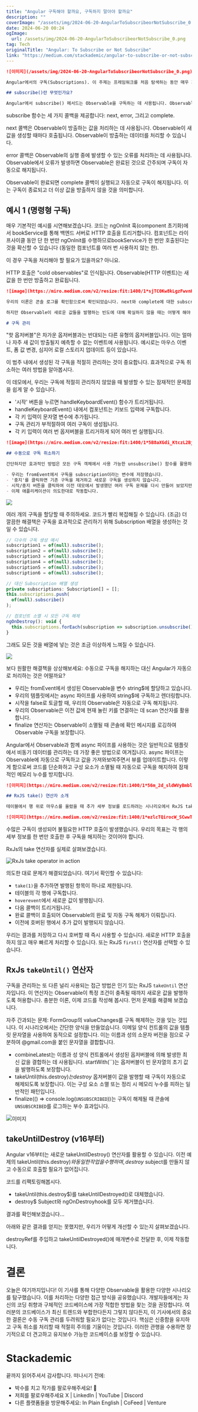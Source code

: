 ```yaml
---
title: "Angular 구독해야 할까요, 구독하지 말아야 할까요"
description: ""
coverImage: "/assets/img/2024-06-20-AngularToSubscribeorNotSubscribe_0.png"
date: 2024-06-20 00:24
ogImage: 
  url: /assets/img/2024-06-20-AngularToSubscribeorNotSubscribe_0.png
tag: Tech
originalTitle: "Angular: To Subscribe or Not Subscribe"
link: "https://medium.com/stackademic/angular-to-subscribe-or-not-subscribe-f5fc78aae05a"
---
```



```markdown
![이미지](/assets/img/2024-06-20-AngularToSubscribeorNotSubscribe_0.png)

Angular에서의 구독(Subscriptions). 이 주제는 프레임워크를 처음 탐색하는 동안 매우 까다로워질 수 있습니다. Angular는 여전히 가장 의견이 분분한 프레임워크 중 하나이지만 Observable 및 구독에 대한 다양한 방법이 있습니다.

## subscribe()란 무엇인가요?

Angular에서 subscribe() 메서드는 Observable을 구독하는 데 사용됩니다. Observable은 Angular의 핵심 개념이며 이벤트, HTTP 요청과 같은 비동기 작업을 처리하는 데 사용됩니다. 거의 모든 것을 Observable로 변환할 수 있습니다. Observable을 구독하면 Observable이 새 값을 방출하거나 오류가 발생할 때 알림을 받고 싶습니다.
```

<div class="content-ad"></div>

subscribe 함수는 세 가지 콜백을 제공합니다: next, error, 그리고 complete.

next 콜백은 Observable이 방출하는 값을 처리하는 데 사용됩니다. Observable이 새 값을 생성할 때마다 호출됩니다. Observable이 방출하는 데이터를 처리할 수 있습니다.

error 콜백은 Observable의 실행 중에 발생할 수 있는 오류를 처리하는 데 사용됩니다. Observable에서 오류가 발생하면 Observable은 완료된 것으로 간주되며 구독이 자동으로 해지됩니다.

Observable이 완료되면 complete 콜백이 실행되고 자동으로 구독이 해지됩니다. 이는 구독이 종료되고 더 이상 값을 방출하지 않을 것을 의미합니다.

<div class="content-ad"></div>

## 예시 1 (명령형 구독)

매우 기본적인 예시를 시연해보겠습니다. 코드는 ngOnInit 훅(component 초기화)에서 bookService를 통해 백엔드 서버로 HTTP 호출을 트리거합니다. 컴포넌트는 라이프사이클 동안 단 한 번만 ngOnInit를 수행하므로bookService가 한 번만 호출된다는 것을 확신할 수 있습니다 (동일한 컴포넌트를 여러 번 사용하지 않는 한).

이 경우 구독을 처리해야 할 필요가 있을까요? 아니요.

HTTP 호출은 "cold observables"로 인식됩니다. Observable(HTTP 이벤트)는 새 값을 한 번만 방출하고 완료됩니다.

<div class="content-ad"></div>

```markdown
![image](https://miro.medium.com/v2/resize:fit:1400/1*sjTC0Kw8kLgzFwvnHelfmw.gif)

우리의 이론은 콘솔 로그를 확인함으로써 확인되었습니다. next와 complete에 대한 subscribe() 콜백이 모두 실행되었고 Observable이 자동으로 구독 해제되었습니다.

하지만 Observable이 새로운 값들을 발행하는 빈도에 대해 확실하지 않을 때는 어떻게 해야 할까요?

# 구독 관리
```

<div class="content-ad"></div>

"핫 옵저버블"은 차가운 옵저버블과는 반대되는 다른 유형의 옵저버블입니다. 이는 얼마나 자주 새 값이 방출될지 예측할 수 없는 이벤트에 사용됩니다. 예시로는 마우스 이벤트, 폼 값 변경, 심지어 로컬 스토리지 업데이트 등이 있습니다.

이 범주 내에서 생성된 각 구독을 적절히 관리하는 것이 중요합니다. 효과적으로 구독 취소하는 여러 방법을 알아봅시다.

이 데모에서, 우리는 구독에 적절히 관리하지 않았을 때 발생할 수 있는 잠재적인 문제점을 쉽게 알 수 있습니다.

- '시작' 버튼을 누르면 handleKeyboardEvent() 함수가 트리거됩니다.
- handleKeyboardEvent() 내에서 컴포넌트는 키보드 입력에 구독합니다.
- 각 키 입력이 문자열 변수에 추가됩니다.
- 구독 관리가 부적절하여 여러 구독이 생성됩니다.
- 각 키 입력이 여러 번 옵저버블을 트리거하게 되어 여러 번 실행됩니다.

<div class="content-ad"></div>

```markdown
![image](https://miro.medium.com/v2/resize:fit:1400/1*5B8aXGdi_KtczL2Bj7XYFA.gif)

## 수동으로 구독 취소하기

간단하지만 효과적인 방법은 모든 구독 객체에서 사용 가능한 unsubscribe() 함수를 활용하는 것입니다. 이 기술을 통해 접근 방식을 최적화해 봅시다.

- 우리는 fromEvent에서 구독을 subscription이라는 변수에 저장했습니다.
- '중지'를 클릭하면 기존 구독을 제거하고 새로운 구독을 생성하지 않습니다.
- 시작/중지 버튼을 클릭하여 이전 데모에서 발생했던 여러 구독 문제를 다시 만들어 보았지만 성공하지 못했습니다.
- 이제 애플리케이션이 의도한대로 작동합니다.
```

<div class="content-ad"></div>

<img src="https://miro.medium.com/v2/resize:fit:1400/1*HzcA5K_m8RveTyYgvKixZw.gif" />

여러 개의 구독을 할당할 때 주의하세요. 코드가 빨리 복잡해질 수 있습니다. (조금) 더 깔끔한 해결책은 구독을 효과적으로 관리하기 위해 Subscription 배열을 생성하는 것일 수 있습니다.

```js
// 다수의 구독 생성 예시
subscription1 = of(null).subscribe();
subscription2 = of(null).subscribe();
subscription3 = of(null).subscribe();
subscription4 = of(null).subscribe();
subscription5 = of(null).subscribe();
subscription6 = of(null).subscribe();

// 대신 Subscription 배열 생성
private subscriptions: Subscription[] = [];
this.subscriptions.push(
  of(null).subscribe()
);

// 컴포넌트 소멸 시 모든 구독 해제
ngOnDestroy(): void {
  this.subscriptions.forEach(subscription => subscription.unsubscribe());
}
```

그래도 모든 것을 배열에 넣는 것은 조금 이상하게 느껴질 수 있습니다.

<div class="content-ad"></div>

<img src="/assets/img/2024-06-20-AngularToSubscribeorNotSubscribe_1.png" />

보다 원활한 해결책을 상상해보세요: 수동으로 구독을 해지하는 대신 Angular가 자동으로 처리하는 것은 어떨까요?

- 우리는 fromEvent에서 생성된 Observable을 변수 string$에 할당하고 있습니다.
- 우리의 템플릿에서는 async 파이프를 사용하여 string$에 구독하고 렌더링합니다.
- 시작을 false로 토글할 때, 우리의 Observable은 자동으로 구독 해지됩니다.
- 우리의 Observable은 이전 값에 현재 눌린 키를 연결하는 데 scan 연산자를 활용합니다.
- finalize 연산자는 Observable이 소멸될 때 콘솔에 확인 메시지를 로깅하여 Observable 구독을 보장합니다.

Angular에서 Observable과 함께 async 파이프를 사용하는 것은 일반적으로 템플릿에서 비동기 데이터를 관리하는 데 가장 좋은 방법으로 여겨집니다. async 파이프는 Observable에 자동으로 구독하고 값을 가져와보여주면서 뷰를 업데이트합니다. 이렇게 함으로써 코드를 단순화하고 구성 요소가 소멸될 때 자동으로 구독을 해지하여 잠재적인 메모리 누수를 방지합니다.

<div class="content-ad"></div>

```markdown
![이미지](https://miro.medium.com/v2/resize:fit:1400/1*56m_2d_sldWVyBmbl5T6ZA.gif)

## RxJS take() 연산자 소개

테이블에서 행 위로 마우스를 올렸을 때 추가 세부 정보를 로드하려는 시나리오에서 RxJS take() 연산자는 가치 있는 도구로 입증됩니다. 이 연산자를 사용하면 Observable에서 발행되는 값의 수를 제한할 수 있습니다.

![이미지](https://miro.medium.com/v2/resize:fit:1400/1*ezlcTQirocW_SCwwTTXj4w.gif)
```  

<div class="content-ad"></div>

수많은 구독이 생성되어 불필요한 HTTP 호출이 발생했습니다. 우리의 목표는 각 행의 세부 정보를 한 번만 호출한 후 구독을 해지하는 것이어야 합니다.

RxJs의 take 연산자를 실제로 살펴보겠습니다.

![RxJs take operator in action](https://miro.medium.com/v2/resize:fit:1400/1*vw1g8r3h31qfJWlbcIGoxA.gif)

의도한 대로 문제가 해결되었습니다. 여기서 확인할 수 있습니다:

<div class="content-ad"></div>

- `take(1)`을 추가하면 발행된 항목이 하나로 제한됩니다.
- 테이블의 각 행에 구독합니다.
- `hoverevent`에서 새로운 값이 발행됩니다.
- 다음 콜백이 트리거됩니다.
- 완료 콜백이 호출되어 Observable의 완료 및 자동 구독 해제가 이뤄집니다.
- 이전에 호버된 행에서 추가 값이 발행되지 않습니다.

우리는 결과를 저장하고 다시 호버할 때 즉시 사용할 수 있습니다. 새로운 HTTP 호출을 하지 않고 매우 빠르게 처리할 수 있습니다. 또는 RxJS `first()` 연산자를 선택할 수 있습니다.

## RxJs `takeUntil()` 연산자

구독을 관리하는 또 다른 널리 사용되는 접근 방법은 인기 있는 RxJS `takeUntil` 연산자입니다. 이 연산자는 Observable이 특정 조건이 충족될 때까지 새로운 값을 발행하도록 허용합니다. 충분한 이론, 이제 코드를 작성해 봅시다. 먼저 문제를 해결해 보겠습니다.

<div class="content-ad"></div>

자주 간과되는 문제: FormGroup의 valueChanges를 구독 해제하는 것을 잊는 것입니다. 이 시나리오에서는 간단한 양식을 만들었습니다. 이메일 양식 컨트롤의 값을 템플릿 문자열을 사용하여 동적으로 설정합니다. 이는 이름과 성의 소문자 버전을 점으로 구분하여 @gmail.com을 붙인 문자열을 결합합니다.

- combineLatest는 이름과 성 양식 컨트롤에서 생성된 옵저버블에 의해 발생한 최신 값을 결합하는 데 사용됩니다. startWith(``)는 옵저버블이 빈 문자열의 초기 값을 발행하도록 보장합니다.
- takeUntil(this.destroy$)는 destroy$ 옵저버블이 값을 발행할 때 구독이 자동으로 해제되도록 보장합니다. 이는 구성 요소 소멸 또는 정리 시 메모리 누수를 피하는 일반적인 패턴입니다.
- finalize(() =&gt; console.log(`UNSUBSCRIBED`))는 구독이 해제될 때 콘솔에 `UNSUBSCRIBED`를 로그하는 부수 효과입니다.

![이미지](https://miro.medium.com/v2/resize:fit:1400/1*kGUmkeauwpTqH25yITi7Sw.gif)

## takeUntilDestroy (v16부터)

<div class="content-ad"></div>

Angular v16부터는 새로운 takeUntilDestroy() 연산자를 활용할 수 있습니다. 이전 예제의 takeUntil(this.destroy$)와 동일한 작업을 수행하며, destroy$ subject를 만들지 않고 수동으로 호출할 필요가 없어집니다.

코드를 리팩토링해봅시다.

- takeUntil(this.destroy$)를 takeUntilDestroyed()로 대체했습니다.
- destroy$ Subject와 ngOnDestroyhook를 모두 제거했습니다.

결과를 확인해보겠습니다...

<div class="content-ad"></div>

아래와 같은 결과를 얻지는 못했지만, 우리가 어떻게 개선할 수 있는지 살펴보겠습니다.

destroyRef를 주입하고 takeUntilDestroyed()에 매개변수로 전달한 후, 이제 작동합니다.

# 결론

<div class="content-ad"></div>

오늘은 여기까지입니다! 이 기사를 통해 다양한 Observable을 활용한 다양한 시나리오를 탐구했습니다. 이를 처리하는 다양한 접근 방식을 공유했습니다. 개발자들에게는 자신의 코딩 취향과 구체적인 코드베이스에 가장 적합한 방법을 찾는 것을 권장합니다. 여러분의 코드베이스가 최신 트렌드와 부합한다든지 그렇지 않다든지, 이 기사에서의 중요한 결론은 수동 구독 관리를 두려워할 필요가 없다는 것입니다. 핵심은 신중함을 유지하고 구독 취소를 처리할 때 적절히 주의를 기울이는 것입니다. 이러한 관행을 수용하면 장기적으로 더 견고하고 유지보수 가능한 코드베이스를 보장할 수 있습니다.

# Stackademic

끝까지 읽어주셔서 감사합니다. 떠나시기 전에:

- 박수를 치고 작가를 팔로우해주세요! 👏
- 저희를 팔로우해주세요 X | LinkedIn | YouTube | Discord
- 다른 플랫폼들을 방문해주세요: In Plain English | CoFeed | Venture